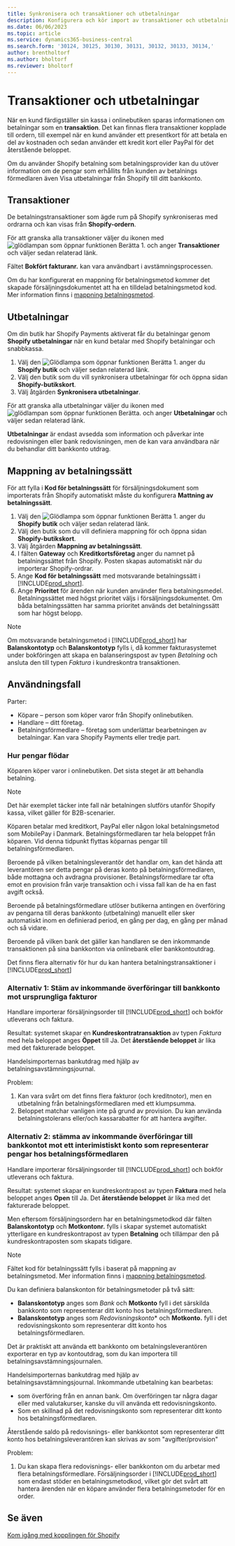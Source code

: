 ```yaml
---
title: Synkronisera och transaktioner och utbetalningar
description: Konfigurera och kör import av transaktioner och utbetalningar från Shopify.
ms.date: 06/06/2023
ms.topic: article
ms.service: dynamics365-business-central
ms.search.form: '30124, 30125, 30130, 30131, 30132, 30133, 30134,'
author: brentholtorf
ms.author: bholtorf
ms.reviewer: bholtorf
---
```


# <a name="transactions-and-payouts"></a>Transaktioner och utbetalningar

När en kund färdigställer sin kassa i onlinebutiken sparas informationen om betalningar som en **transaktion**. Det kan finnas flera transaktioner kopplade till ordern, till exempel när en kund använder ett presentkort för att betala en del av kostnaden och sedan använder ett kredit kort eller PayPal för det återstående beloppet.

Om du använder Shopify betalning som betalningsprovider kan du utöver information om de pengar som erhållits från kunden av betalnings förmedlaren även Visa utbetalningar från Shopify till ditt bankkonto.

## <a name="transactions"></a>Transaktioner

De betalningstransaktioner som ägde rum på Shopify synkroniseras med ordrarna och kan visas från **Shopify-ordern**.

För att granska alla transaktioner väljer du ikonen med ![glödlampan som öppnar funktionen Berätta 1.](../media/ui-search/search_small.png "Berätta för mig vad du vill göra") och anger **Transaktioner** och väljer sedan relaterad länk.

Fältet **Bokfört fakturanr.** kan vara användbart i avstämningsprocessen.

Om du har konfigurerat en mappning för betalningsmetod kommer det skapade försäljningsdokumentet att ha en tilldelad betalningsmetod kod. Mer information finns i [mappning betalningsmetod](#payment-method-mapping).

## <a name="payouts"></a>Utbetalningar

Om din butik har Shopify Payments aktiverat får du betalningar genom **Shopify utbetalningar** när en kund betalar med Shopify betalningar och snabbkassa.

1. Välj den ![Glödlampa som öppnar funktionen Berätta 1.](../media/ui-search/search_small.png "Berätta för mig vad du vill göra") anger du **Shopify butik** och väljer sedan relaterad länk.
2. Välj den butik som du vill synkronisera utbetalningar för och öppna sidan **Shopify-butikskort**.
3. Välj åtgärden **Synkronisera utbetalningar**.

För att granska alla utbetalningar väljer du ikonen med ![glödlampan som öppnar funktionen Berätta.](../media/ui-search/search_small.png "Berätta för mig vad du vill göra") och anger **Utbetalningar** och väljer sedan relaterad länk.

**Utbetalningar** är endast avsedda som information och påverkar inte redovisningen eller bank redovisningen, men de kan vara användbara när du behandlar ditt bankkonto utdrag.

## <a name="payment-method-mapping"></a>Mappning av betalningssätt

För att fylla i **Kod för betalningssätt** för försäljningsdokument som importerats från Shopify automatiskt måste du konfigurera **Mattning av betalningssätt**.

1. Välj den ![Glödlampa som öppnar funktionen Berätta 1.](../media/ui-search/search_small.png "Berätta vad du vill göra") anger du **Shopify butik** och väljer sedan relaterad länk.
2. Välj den butik som du vill definiera mappning för och öppna sidan **Shopify-butikskort**.
3. Välj åtgärden **Mappning av betalningssätt**.
4. I fälten **Gateway** och **Kreditkortsföretag** anger du namnet på betalningssättet från Shopify. Posten skapas automatiskt när du importerar Shopify-ordrar.
5. Ange **Kod för betalningssätt** med motsvarande betalningssätt i [!INCLUDE[prod_short](../includes/prod_short.md)].
6. Ange **Prioritet** för ärenden när kunden använder flera betalningsmedel. Betalningssättet med högst prioritet väljs i försäljningsdokumentet. Om båda betalningssätten har samma prioritet används det betalningssätt som har högst belopp.

> [!NOTE]  
> Om motsvarande betalningsmetod i [!INCLUDE[prod_short](../includes/prod_short.md)] har **Balanskontotyp** och **Balanskontotyp** fylls i, då kommer fakturasystemet under bokföringen att skapa en balanseringspost av typen *Betalning* och ansluta den till typen *Faktura* i kundreskontra transaktionen.

## <a name="use-cases"></a>Användningsfall
  
Parter:

* Köpare – person som köper varor från Shopify onlinebutiken.
* Handlare – ditt företag.
* Betalningsförmedlare – företag som underlättar bearbetningen av betalningar. Kan vara Shopify Payments eller tredje part.

### <a name="how-money-flows"></a>Hur pengar flödar

Köparen köper varor i onlinebutiken. Det sista steget är att behandla betalning.

>[!NOTE]
> Det här exemplet täcker inte fall när betalningen slutförs utanför Shopify kassa, vilket gäller för B2B-scenarier.
  
Köparen betalar med kreditkort, PayPal eller någon lokal betalningsmetod som MobilePay i Danmark. Betalningsförmedlaren tar hela beloppet från köparen. Vid denna tidpunkt flyttas köparnas pengar till betalningsförmedlaren.

Beroende på vilken betalningsleverantör det handlar om, kan det hända att leverantören ser detta pengar på deras konto på betalningsförmedlaren, både mottagna och avdragna provisioner. Betalningsförmedlare tar ofta emot en provision från varje transaktion och i vissa fall kan de ha en fast avgift också.
  
Beroende på betalningsförmedlare utlöser butikerna antingen en överföring av pengarna till deras bankkonto (utbetalning) manuellt eller sker automatiskt inom en definierad period, en gång per dag, en gång per månad och så vidare.
  
Beroende på vilken bank det gäller kan handlaren se den inkommande transaktionen på sina bankkonton via onlinebank eller bankkontoutdrag.

Det finns flera alternativ för hur du kan hantera betalningstransaktioner i [!INCLUDE[prod_short](../includes/prod_short.md)]
  
### <a name="option-1-reconcile-incoming-transfers-to-bank-account-against-original-invoices"></a>Alternativ 1: Stäm av inkommande överföringar till bankkonto mot ursprungliga fakturor
  
Handlare importerar försäljningsorder till [!INCLUDE[prod_short](../includes/prod_short.md)] och bokför utleverans och faktura.

Resultat: systemet skapar en **Kundreskontratransaktion** av typen *Faktura* med hela beloppet anges **Öppet** till Ja. Det **återstående beloppet** är lika med det fakturerade beloppet.

Handelsimporternas bankutdrag med hjälp av betalningsavstämningsjournal.

Problem:

1. Kan vara svårt om det finns flera fakturor (och kreditnotor), men en utbetalning från betalningsförmedlaren med ett klumpsumma.
2. Beloppet matchar vanligen inte på grund av provision. Du kan använda betalningstolerans eller/och kassarabatter för att hantera avgifter.

### <a name="option-2-reconcile-incoming-transfers-to-bank-account-against-interim-account-representing-money-at-the-payment-provider"></a>Alternativ 2: stämma av inkommande överföringar till bankkontot mot ett interimistiskt konto som representerar pengar hos betalningsförmedlaren
  
Handlare importerar försäljningsorder till [!INCLUDE[prod_short](../includes/prod_short.md)] och bokför utleverans och faktura.
  
Resultat: systemet skapar en kundreskontrapost av typen **Faktura** med hela beloppet anges **Open** till Ja. Det **återstående beloppet** är lika med det fakturerade beloppet.

Men eftersom försäljningsordern har en betalningsmetodkod där fälten **Balanskontotyp** och **Motkontonr.** fylls i skapar systemet automatiskt ytterligare en kundreskontrapost av typen **Betalning** och tillämpar den på kundreskontraposten som skapats tidigare.

>[!NOTE]
> Fältet kod för betalningssätt fylls i baserat på mappning av betalningsmetod. Mer information finns i [mappning betalningsmetod](#payment-method-mapping).
  
Du kan definiera balanskonton för betalningsmetoder på två sätt:

* **Balanskontotyp** anges som *Bank* och **Motkonto** fyll i det särskilda bankkonto som representerar ditt konto hos betalningsförmedlaren.
* **Balanskontotyp** anges som *Redovisningskonto** och **Motkonto.** fyll i det redovisningskonto som representerar ditt konto hos betalningsförmedlaren.

Det är praktiskt att använda ett bankkonto om betalningsleverantören exporterar en typ av kontoutdrag, som du kan importera till betalningsavstämningsjournalen.

Handelsimporternas bankutdrag med hjälp av betalningsavstämningsjournal. Inkommande utbetalning kan bearbetas:

* som överföring från en annan bank. Om överföringen tar några dagar eller med valutakurser, kanske du vill använda ett redovisningskonto.
* Som en skillnad på det redovisningskonto som representerar ditt konto hos betalningsförmedlaren.
  
Återstående saldo på redovisnings- eller bankkontot som representerar ditt konto hos betalningsleverantören kan skrivas av som "avgifter/provision"

Problem:

1. Du kan skapa flera redovisnings- eller bankkonton om du arbetar med flera betalningsförmedlare. Försäljningsorder i [!INCLUDE[prod_short](../includes/prod_short.md)] som endast stöder en betalningsmetodkod, vilket gör det svårt att hantera ärenden när en köpare använder flera betalningsmetoder för en order.

## <a name="see-also"></a>Se även

[Kom igång med kopplingen för Shopify](get-started.md)  
